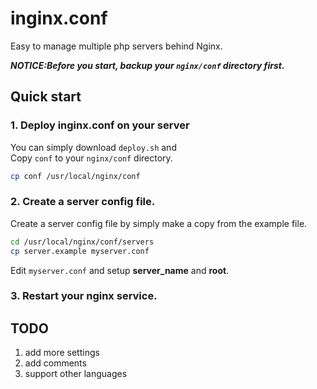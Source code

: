 inginx.conf
==============

Easy to manage multiple php servers behind Nginx.

***NOTICE:Before you start, backup your `nginx/conf` directory first.***

Quick start
-----------


### 1. Deploy inginx.conf on your server

You can simply download `deploy.sh` and  
Copy `conf` to your `nginx/conf` directory.

```bash
cp conf /usr/local/nginx/conf
```

### 2. Create a server config file.

Create a server config file by simply make a copy from the example file.

```bash
cd /usr/local/nginx/conf/servers
cp server.example myserver.conf
```

Edit `myserver.conf` and setup **server_name** and **root**.


### 3. Restart your nginx service.


TODO
---------------

1. add more settings 
2. add comments
3. support other languages